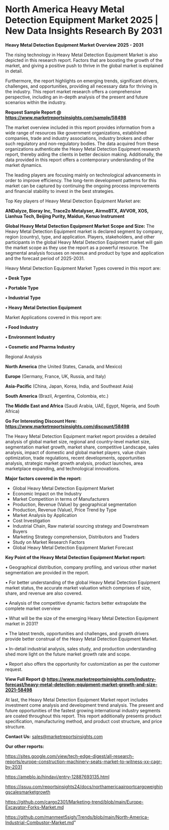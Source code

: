 # North America Heavy Metal Detection Equipment Market 2025 | New Data Insights Research By 2031

<Strong> Heavy Metal Detection Equipment Market Overview 2025 - 2031</strong>

The rising technology in Heavy Metal Detection Equipment Market is also depicted in this research report. Factors that are boosting the growth of the market, and giving a positive push to thrive in the global market is explained in detail.

Furthermore, the report highlights on emerging trends, significant drivers, challenges, and opportunities, providing all necessary data for thriving in the industry. This report market research offers a comprehensive perspective, including an in-depth analysis of the present and future scenarios within the industry.

<strong>Request Sample Report @ <a href=https://www.marketreportsinsights.com/sample/58498>https://www.marketreportsinsights.com/sample/58498</a></strong>

The market overview included in this report provides information from a wide range of resources like government organizations, established companies, trade and industry associations, industry brokers and other such regulatory and non-regulatory bodies. The data acquired from these organizations authenticate the Heavy Metal Detection Equipment research report, thereby aiding the clients in better decision making. Additionally, the data provided in this report offers a contemporary understanding of the market dynamics.

The leading players are focusing mainly on technological advancements in order to improve efficiency. The long-term development patterns for this market can be captured by continuing the ongoing process improvements and financial stability to invest in the best strategies.

Top Key players of Heavy Metal Detection Equipment Market are:

<strong>ANDalyze, Bioray Inc, Trace2o Metalyser, AirmoBTX, AVVOR, XOS, Lianhua Tech, Beijing Purity, Maidun, Kenuo Instrument</strong>

<strong><b>Global Heavy Metal Detection Equipment Market Scope and Size:</b></strong>
The Heavy Metal Detection Equipment market is declared segment by company, region (country), type, and application. Players, stakeholders, and other participants in the global Heavy Metal Detection Equipment market will gain the market scope as they use the report as a powerful resource. The segmental analysis focuses on revenue and product by type and application and the forecast period of 2025-2031.

Heavy Metal Detection Equipment Market Types covered in this report are:

<strong>• Desk Type

• Portable Type

• Industrial Type

• Heavy Metal Detection Equipment</strong>

Market Applications covered in this report are:

<strong>• Food Industry

• Environment Industry

• Cosmetic and Pharma Industry</strong> 

Regional Analysis

<strong>North America</strong> (the United States, Canada, and Mexico)

<strong>Europe</strong> (Germany, France, UK, Russia, and Italy)

<strong>Asia-Pacific</strong> (China, Japan, Korea, India, and Southeast Asia)

<strong>South America</strong> (Brazil, Argentina, Colombia, etc.)

<strong>The Middle East and Africa</strong> (Saudi Arabia, UAE, Egypt, Nigeria, and South Africa)

<strong>Go For Interesting Discount Here: <a href=https://www.marketreportsinsights.com/discount/58498>https://www.marketreportsinsights.com/discount/58498</a></strong>

The Heavy Metal Detection Equipment market report provides a detailed analysis of global market size, regional and country-level market size, segmentation market growth, market share, competitive Landscape, sales analysis, impact of domestic and global market players, value chain optimization, trade regulations, recent developments, opportunities analysis, strategic market growth analysis, product launches, area marketplace expanding, and technological innovations.

<strong><b>Major factors covered in the report:</b></strong>
<ul>
  <li>Global Heavy Metal Detection Equipment Market </li>
  <li>Economic Impact on the Industry</li>
  <li>Market Competition in terms of Manufacturers</li>
  <li>Production, Revenue (Value) by geographical segmentation</li>
  <li>Production, Revenue (Value), Price Trend by Type</li>
  <li>Market Analysis by Application</li>
  <li>Cost Investigation</li>
  <li>Industrial Chain, Raw material sourcing strategy and Downstream Buyers</li>
  <li>Marketing Strategy comprehension, Distributors and Traders</li>
  <li>Study on Market Research Factors</li>
  <li>Global Heavy Metal Detection Equipment Market Forecast</li>
</ul>

<strong><b>Key Point of the Heavy Metal Detection Equipment Market report:</b></strong>

• Geographical distribution, company profiling, and various other market segmentation are provided in the report.

• For better understanding of the global Heavy Metal Detection Equipment market status, the accurate market valuation which comprises of size, share, and revenue are also covered.

• Analysis of the competitive dynamic factors better extrapolate the complete market overview

• What will be the size of the emerging Heavy Metal Detection Equipment market in 2031?

• The latest trends, opportunities and challenges, and growth drivers provide better construal of the Heavy Metal Detection Equipment Market.

• In-detail industrial analysis, sales study, and production understanding shed more light on the future market growth rate and scope.

• Report also offers the opportunity for customization as per the customer request.

<strong><b>View Full Report @ <a href=https://www.marketreportsinsights.com/industry-forecast/heavy-metal-detection-equipment-market-growth-and-size-2021-58498>https://www.marketreportsinsights.com/industry-forecast/heavy-metal-detection-equipment-market-growth-and-size-2021-58498</a></b></strong>


At last, the Heavy Metal Detection Equipment Market report includes investment come analysis and development trend analysis. The present and future opportunities of the fastest growing international industry segments are coated throughout this report. This report additionally presents product specification, manufacturing method, and product cost structure, and price structure.

<strong>Contact Us:</strong>
sales@marketreportsinsights.com

<strong>Our other reports:</strong>

<a href=https://sites.google.com/view/tech-edge-digest/all-research-reports/europe-construction-machinery-seats-market-to-witness-xx-cagr-by-2031>https://sites.google.com/view/tech-edge-digest/all-research-reports/europe-construction-machinery-seats-market-to-witness-xx-cagr-by-2031</a>

<a href=https://ameblo.jp/hindavi/entry-12887693135.html>https://ameblo.jp/hindavi/entry-12887693135.html</a>

<a href=https://issuu.com/reportsinsights24/docs/northamericaairportcargoweighingscalesmarketgrowth>https://issuu.com/reportsinsights24/docs/northamericaairportcargoweighingscalesmarketgrowth</a>

<a href=https://github.com/cargo2301/Marketing-trend/blob/main/Europe-Excavator-Forks-Market.md>https://github.com/cargo2301/Marketing-trend/blob/main/Europe-Excavator-Forks-Market.md</a>

<a href=https://github.com/manmeet5sigh/Trends/blob/main/North-America-Industrial-Combustor-Market.md>https://github.com/manmeet5sigh/Trends/blob/main/North-America-Industrial-Combustor-Market.md</a>"
